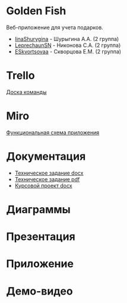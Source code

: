 # Golden Fish
Веб-приложение для учета подарков.

- [linaShurygina](https://github.com/linaShurygina) - Шурыгина А.А. (2 группа)
- [LeprechaunSN](https://github.com/LeprechaunSN) - Никонова С.А. (2 группа)
- [ESkvortsovaa](https://github.com/ESkvortsovaa) - Скворцова Е.М. (2 группа)

# Trello

[Доска команды](https://trello.com/b/4kthYYdc/тп)

# Miro
[Функциональная схема приложения](https://miro.com/app/board/o9J_kvXdLu8=/)

# Документация
- [Техническое задание docx](./Documents/Teхническое%20задание.docx)
- [Техническое задание pdf](./Documents/Teхническое%20задание.pdf)
- [Курсовой проект docx](./Documents/Курсовой%20проект.docx)

# Диаграммы

# Презентация

# Приложение

# Демо-видео
